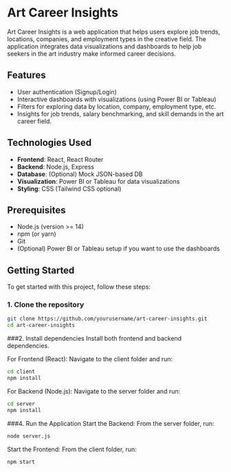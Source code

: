 # Art Career Insights

Art Career Insights is a web application that helps users explore job trends, locations, companies, and employment types in the creative field. The application integrates data visualizations and dashboards to help job seekers in the art industry make informed career decisions.

## Features

- User authentication (Signup/Login)
- Interactive dashboards with visualizations (using Power BI or Tableau)
- Filters for exploring data by location, company, employment type, etc.
- Insights for job trends, salary benchmarking, and skill demands in the art career field.

## Technologies Used

- **Frontend**: React, React Router
- **Backend**: Node.js, Express
- **Database**: (Optional) Mock JSON-based DB
- **Visualization**: Power BI or Tableau for data visualizations
- **Styling**: CSS (Tailwind CSS optional)

## Prerequisites

- Node.js (version >= 14)
- npm (or yarn)
- Git
- (Optional) Power BI or Tableau setup if you want to use the dashboards

## Getting Started

To get started with this project, follow these steps:

### 1. Clone the repository

```bash
git clone https://github.com/yourusername/art-career-insights.git
cd art-career-insights
```

###2. Install dependencies
Install both frontend and backend dependencies.

For Frontend (React):
Navigate to the client folder and run:

```bash
cd client
npm install
```

For Backend (Node.js):
Navigate to the server folder and run:

```bash
cd server
npm install
```

###4. Run the Application
Start the Backend:
From the server folder, run:

```bash
node server.js
```

Start the Frontend:
From the client folder, run:

```bash
npm start
```
